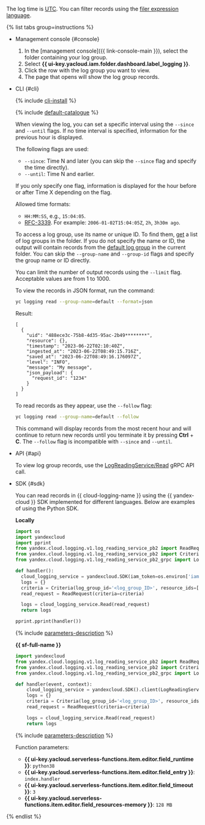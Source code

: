 The log time is [UTC](https://en.wikipedia.org/wiki/Coordinated_Universal_Time). You can filter records using the [filer expression language](../../logging/concepts/filter.md).

{% list tabs group=instructions %}

- Management console {#console}

    1. In the [management console]({{ link-console-main }}), select the folder containing your log group.
    1. Select **{{ ui-key.yacloud.iam.folder.dashboard.label_logging }}**.
    1. Click the row with the log group you want to view.
    1. The page that opens will show the log group records.

- CLI {#cli}

    {% include [cli-install](../cli-install.md) %}

    {% include [default-catalogue](../default-catalogue.md) %}

    When viewing the log, you can set a specific interval using the `--since` and `--until` flags. If no time interval is specified, information for the previous hour is displayed.

    The following flags are used:

    * `--since`: Time N and later (you can skip the `--since` flag and specify the time directly).
    * `--until`: Time N and earlier.

    If you only specify one flag, information is displayed for the hour before or after Time X depending on the flag.

    Allowed time formats:

    * `HH:MM:SS`, e.g., `15:04:05`.
    * [RFC-3339](https://www.ietf.org/rfc/rfc3339.txt). For example: `2006-01-02T15:04:05Z`, `2h`, `3h30m ago`.

    To access a log group, use its name or unique ID. To find them, [get](../../logging/operations/list.md) a list of log groups in the folder. If you do not specify the name or ID, the output will contain records from the [default log group](../../logging/concepts/log-group.md) in the current folder. You can skip the `--group-name` and `--group-id` flags and specify the group name or ID directly.

    You can limit the number of output records using the `--limit` flag. Acceptable values are from 1 to 1000.

    To view the records in JSON format, run the command:

    ```bash
    yc logging read --group-name=default --format=json
    ```

    Result:

    ```text
    [
      {
        "uid": "488ece3c-75b8-4d35-95ac-2b49********",
        "resource": {},
        "timestamp": "2023-06-22T02:10:40Z",
        "ingested_at": "2023-06-22T08:49:15.716Z",
        "saved_at": "2023-06-22T08:49:16.176097Z",
        "level": "INFO",
        "message": "My message",
        "json_payload": {
          "request_id": "1234"
        }
      }
    ]
    ```

    To read records as they appear, use the `--follow` flag:

    ```bash
    yc logging read --group-name=default --follow
    ```

    This command will display records from the most recent hour and will continue to return new records until you terminate it by pressing **Ctrl** + **C**. The `--follow` flag is incompatible with `--since` and `--until`.

- API {#api}

    To view log group records, use the [LogReadingService/Read](../../logging/api-ref/grpc/LogReading/read.md) gRPC API call.

- SDK {#sdk}

    You can read records in {{ cloud-logging-name }} using the {{ yandex-cloud }} SDK implemented for different languages. Below are examples of using the Python SDK.

    **Locally**

    ```python
    import os
    import yandexcloud
    import pprint
    from yandex.cloud.logging.v1.log_reading_service_pb2 import ReadRequest
    from yandex.cloud.logging.v1.log_reading_service_pb2 import Criteria
    from yandex.cloud.logging.v1.log_reading_service_pb2_grpc import LogReadingServiceStub

    def handler():
      cloud_logging_service = yandexcloud.SDK(iam_token=os.environ['iam']).client(LogReadingServiceStub)
      logs = {}
      criteria = Criteria(log_group_id='<log_group_ID>', resource_ids=['<resource_ID>'])
      read_request = ReadRequest(criteria=criteria)

      logs = cloud_logging_service.Read(read_request)
      return logs

    pprint.pprint(handler())
    ```

    {% include [parameters-description](parameters-description.md) %}

    **{{ sf-full-name }}**

    ```python
    import yandexcloud
    from yandex.cloud.logging.v1.log_reading_service_pb2 import ReadRequest
    from yandex.cloud.logging.v1.log_reading_service_pb2 import Criteria
    from yandex.cloud.logging.v1.log_reading_service_pb2_grpc import LogReadingServiceStub

    def handler(event, context):
        cloud_logging_service = yandexcloud.SDK().client(LogReadingServiceStub)
        logs = {}
        criteria = Criteria(log_group_id='<log_group_ID>', resource_ids=['<resource_ID>'])
        read_request = ReadRequest(criteria=criteria)

        logs = cloud_logging_service.Read(read_request)
        return logs
    ```

    {% include [parameters-description](parameters-description.md) %}

    Function parameters:
    * **{{ ui-key.yacloud.serverless-functions.item.editor.field_runtime }}**: `python38`
    * **{{ ui-key.yacloud.serverless-functions.item.editor.field_entry }}**: `index.handler`
    * **{{ ui-key.yacloud.serverless-functions.item.editor.field_timeout }}**: `3`
    * **{{ ui-key.yacloud.serverless-functions.item.editor.field_resources-memory }}**: `128 MB`
 
{% endlist %}